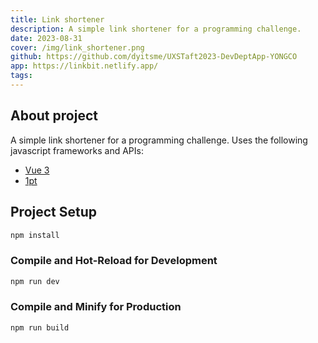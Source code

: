 ```yaml
---
title: Link shortener
description: A simple link shortener for a programming challenge.
date: 2023-08-31
cover: /img/link_shortener.png
github: https://github.com/dyitsme/UXSTaft2023-DevDeptApp-YONGCO
app: https://linkbit.netlify.app/
tags:
---
```


## About project
A simple link shortener for a programming challenge. Uses the following javascript frameworks and APIs:
- [Vue 3](https://vuejs.org/)
- [1pt](https://github.com/1pt-co/api/blob/main/README.md)

## Project Setup

```sh
npm install
```

### Compile and Hot-Reload for Development

```sh
npm run dev
```

### Compile and Minify for Production

```sh
npm run build
```
